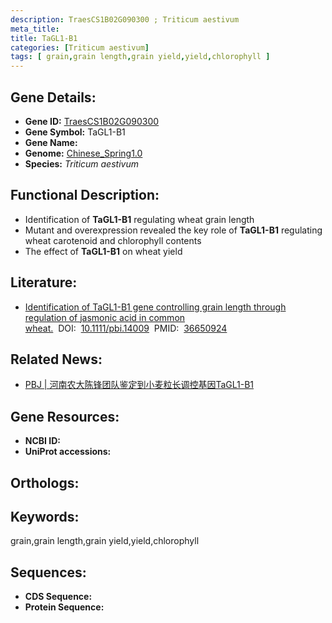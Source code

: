 ```yaml
---
description: TraesCS1B02G090300 ; Triticum aestivum
meta_title:
title: TaGL1-B1
categories: [Triticum aestivum]
tags: [ grain,grain length,grain yield,yield,chlorophyll ]
---
```


## Gene Details:
- **Gene ID:**	[TraesCS1B02G090300]()
- **Gene Symbol:** TaGL1-B1
- **Gene Name:** 
- **Genome:** [Chinese_Spring1.0]()
- **Species:** *Triticum aestivum*

## Functional Description:
   - Identification of **TaGL1-B1** regulating wheat grain length
   - Mutant and overexpression revealed the key role of **TaGL1-B1** regulating wheat carotenoid and chlorophyll contents
   - The effect of **TaGL1-B1** on wheat yield

## Literature:
   - [Identification of TaGL1-B1 gene controlling grain length through regulation of jasmonic acid in common wheat.]( https://onlinelibrary.wiley.com/doi/10.1111/pbi.14009)&nbsp;&nbsp;DOI:&nbsp;&nbsp;[10.1111/pbi.14009](https://onlinelibrary.wiley.com/doi/10.1111/pbi.14009)&nbsp;&nbsp;PMID:&nbsp;&nbsp;[36650924](https://pubmed.ncbi.nlm.nih.gov/36650924/)

## Related News:
   - [PBJ | 河南农大陈锋团队鉴定到小麦粒长调控基因TaGL1-B1](https://mp.weixin.qq.com/s?__biz=Mzg3MDEwNDEyMg==&mid=2247544466&idx=1&sn=8c4b60d3b4bdd1db4f8908a80456425c&chksm=ce9083c7f9e70ad11cc303c5f42b4c0cddc2169ab2d820e96ebf05a5a3c30c9c7c89d4cbcd75&scene=27#wechat_redirect)

## Gene Resources:
- **NCBI ID:** [](https://www.ncbi.nlm.nih.gov/gene/?term=)
- **UniProt accessions:** [](https://www.uniprot.org/uniprotkb//entry)

## Orthologs:

## Keywords:
grain,grain length,grain yield,yield,chlorophyll

## Sequences:
- **CDS Sequence:**
- **Protein Sequence:**
